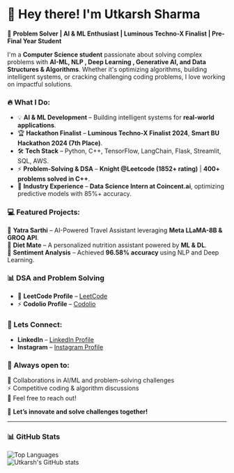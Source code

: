 # 👋 Hey there! I'm Utkarsh Sharma  
🚀 **Problem Solver | AI & ML Enthusiast | Luminous Techno-X Finalist | Pre-Final Year Student**  

I'm a **Computer Science student** passionate about solving complex problems with **AI-ML, NLP , Deep Learning , Generative AI, and Data Structures & Algorithms**. Whether it's optimizing algorithms, building intelligent systems, or cracking challenging coding problems, I love working on impactful solutions.  

### 🔥 What I Do:  
- 💡 **AI & ML Development** – Building intelligent systems for **real-world applications**.  
- 🏆 **Hackathon Finalist** – **Luminous Techno-X Finalist 2024**, **Smart BU Hackathon 2024 (7th Place)**.  
- 🛠️ **Tech Stack** – Python, C++, TensorFlow, LangChain, Flask, Streamlit, SQL, AWS.  
- ⚡ **Problem-Solving & DSA** – **Knight @Leetcode (1852+ rating)** | **400+ problems solved in C++**.  
- 💼 **Industry Experience** – **Data Science Intern at Coincent.ai**, optimizing predictive models with 85%+ accuracy.  

### 💻 Featured Projects:  
🚗 **Yatra Sarthi** – AI-Powered Travel Assistant leveraging **Meta LLaMA-8B & GROQ API**.  
🥗 **Diet Mate** – A personalized nutrition assistant powered by **ML & DL**.  
📝 **Sentiment Analysis** – Achieved **96.58% accuracy** using NLP and Deep Learning.  

### 📊 DSA and Problem Solving  
- 🏅 **LeetCode Profile** – [LeetCode]((https://leetcode.com/u/utkarshsharma27/))  
- ⚡ **Codolio Profile** – [Codolio]((https://codolio.com/profile/utkarsh27))  

### 📌 Lets Connect: 
- **LinkedIn** – [LinkedIn Profile](https://www.linkedin.com/in/utkarsh-sharma-53b77b243/)
- **Instagram** – [Instagram Profile](https://www.instagram.com/_utkarsh.sharma__/)  

### 🎯 Always open to:  
💬 Collaborations in AI/ML and problem-solving challenges  
⚡ Competitive coding & algorithm discussions  
📩 Feel free to reach out!  

🚀 **Let’s innovate and solve challenges together!**  

---

### 📊 GitHub Stats  
![Top Languages](https://github-readme-stats.vercel.app/api/top-langs/?username=utkarsh-2706&layout=compact&theme=radical)  
![Utkarsh's GitHub stats](https://github-readme-stats.vercel.app/api?username=utkarsh-2706&show_icons=true&theme=radical)  


<!--
**utkarsh-2706/utkarsh-2706** is a ✨ _special_ ✨ repository because its `README.md` (this file) appears on your GitHub profile.

Here are some ideas to get you started:

- 🔭 I’m currently working on ...
- 🌱 I’m currently learning ...
- 👯 I’m looking to collaborate on ...
- 🤔 I’m looking for help with ...
- 💬 Ask me about ...
- 📫 How to reach me: ...
- 😄 Pronouns: ...
- ⚡ Fun fact: ...
-->
